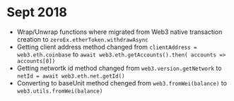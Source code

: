 # Sept 2018
- Wrap/Unwrap functions where migrated from Web3 native transaction creation to `zeroEx.etherToken.withdrawAsync`
- Getting client address method changed from `clientAddress = web3.eth.coinbase` to `await web3.eth.getAccounts().then( accounts => accounts[0])`
- Getting networtk id method changed from `web3.version.getNetwork` to `netId = await web3.eth.net.getId()`
- Converting to baseUnit method chenged from `web3.fromWei(balance)` to `web3.utils.fromWei(balance)`
